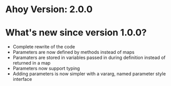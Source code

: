 # Ahoy Version: 2.0.0

# What's new since version 1.0.0?
* Complete rewrite of the code
* Parameters are now defined by methods instead of maps
* Paramaters are stored in variables passed in during definition instead of returned in a map
* Parameters now support typing
* Adding parameters is now simpler with a vararg, named parameter style interface
